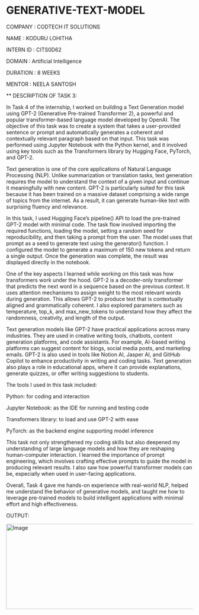 # GENERATIVE-TEXT-MODEL

COMPANY : CODTECH IT SOLUTIONS

NAME : KODURU LOHITHA

INTERN ID : CITS0D62

DOMAIN : Artificial Intelligence

DURATION : 8 WEEKS

MENTOR : NEELA SANTOSH

** DESCRIPTION OF TASK 3:

In Task 4 of the internship, I worked on building a Text Generation model using GPT-2 (Generative Pre-trained Transformer 2), a powerful and popular transformer-based language model developed by OpenAI. The objective of this task was to create a system that takes a user-provided sentence or prompt and automatically generates a coherent and contextually relevant paragraph based on that input. This task was performed using Jupyter Notebook with the Python kernel, and it involved using key tools such as the Transformers library by Hugging Face, PyTorch, and GPT-2.

Text generation is one of the core applications of Natural Language Processing (NLP). Unlike summarization or translation tasks, text generation requires the model to understand the context of a given input and continue it meaningfully with new content. GPT-2 is particularly suited for this task because it has been trained on a massive dataset comprising a wide range of topics from the internet. As a result, it can generate human-like text with surprising fluency and relevance.

In this task, I used Hugging Face’s pipeline() API to load the pre-trained GPT-2 model with minimal code. The task flow involved importing the required functions, loading the model, setting a random seed for reproducibility, and then taking a prompt from the user. The model uses that prompt as a seed to generate text using the generator() function. I configured the model to generate a maximum of 150 new tokens and return a single output. Once the generation was complete, the result was displayed directly in the notebook.

One of the key aspects I learned while working on this task was how transformers work under the hood. GPT-2 is a decoder-only transformer that predicts the next word in a sequence based on the previous context. It uses attention mechanisms to assign weight to the most relevant words during generation. This allows GPT-2 to produce text that is contextually aligned and grammatically coherent. I also explored parameters such as temperature, top_k, and max_new_tokens to understand how they affect the randomness, creativity, and length of the output.

Text generation models like GPT-2 have practical applications across many industries. They are used in creative writing tools, chatbots, content generation platforms, and code assistants. For example, AI-based writing platforms can suggest content for blogs, social media posts, and marketing emails. GPT-2 is also used in tools like Notion AI, Jasper AI, and GitHub Copilot to enhance productivity in writing and coding tasks. Text generation also plays a role in educational apps, where it can provide explanations, generate quizzes, or offer writing suggestions to students.

The tools I used in this task included:

Python: for coding and interaction

Jupyter Notebook: as the IDE for running and testing code

Transformers library: to load and use GPT-2 with ease

PyTorch: as the backend engine supporting model inference

This task not only strengthened my coding skills but also deepened my understanding of large language models and how they are reshaping human-computer interaction. I learned the importance of prompt engineering, which involves crafting effective prompts to guide the model in producing relevant results. I also saw how powerful transformer models can be, especially when used in user-facing applications.

Overall, Task 4 gave me hands-on experience with real-world NLP, helped me understand the behavior of generative models, and taught me how to leverage pre-trained models to build intelligent applications with minimal effort and high effectiveness.

OUTPUT:

<img width="1349" height="230" alt="Image" src="https://github.com/user-attachments/assets/ced4e8fe-c36a-4c9c-b5df-83780eadd189" />
